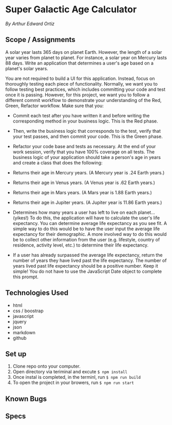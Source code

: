 # Super Galactic Age Calculator
_By Arthur Edward Ortiz_

## Scope / Assignments 
A solar year lasts 365 days on planet Earth. However, the length of a solar year varies from planet to planet. For instance, a solar year on Mercury lasts 88 days. Write an application that determines a user's age based on a planet's solar years.

You are not required to build a UI for this application. Instead, focus on thoroughly testing each piece of functionality. Normally, we want you to follow testing best practices, which includes committing your code and test once it is passing. However, for this project, we want you to follow a different commit workflow to demonstrate your understanding of the Red, Green, Refactor workflow. Make sure that you:

* Commit each test after you have written it and before writing the corresponding method in your business logic. This is the Red phase.
* Then, write the business logic that corresponds to the test, verify that your test passes, and then commit your code. This is the Green phase.
* Refactor your code base and tests as necessary. At the end of your work session, verify that you have 100% coverage on all tests.
The business logic of your application should take a person's age in years and create a class that does the following:

* Returns their age in Mercury years. (A Mercury year is .24 Earth years.)
* Returns their age in Venus years. (A Venus year is .62 Earth years.)
* Returns their age in Mars years. (A Mars year is 1.88 Earth years.)
* Returns their age in Jupiter years. (A Jupiter year is 11.86 Earth years.)
* Determines how many years a user has left to live on each planet… (yikes!) To do this, the application will have to calculate the user's life expectancy. You can determine average life expectancy as you see fit. A simple way to do this would be to have the user input the average life expectancy for their demographic. A more involved way to do this would be to collect other information from the user (e.g. lifestyle, country of residence, activity level, etc.) to determine their life expectancy.
* If a user has already surpassed the average life expectancy, return the number of years they have lived past the life expectancy. The number of years lived past life expectancy should be a positive number.
Keep it simple! You do not have to use the JavaScript Date object to complete this prompt.



## Technologies Used 

* html
* css / boostrap
* javascript 
* jquery 
* json
* markdown
* github

## Set up

1. Clone repo onto your computer.
2. Open directory via teriminal and excute `$ npm install`
3. Once instal is completed, in the terminl, run  `$ npm run build`
4. To open the project in your browers, run `$ npm run start`


## Known Bugs 

## Specs